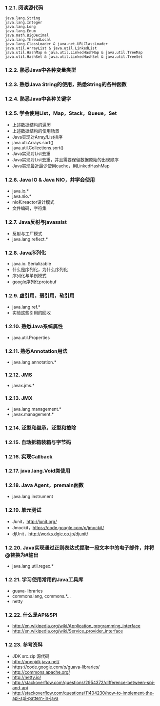 ### 1.2.1. 阅读源代码
    java.lang.String
    java.lang.Integer
    java.lang.Long
    java.lang.Enum
    java.math.BigDecimal
    java.lang.ThreadLocal
    java.lang.ClassLoader & java.net.URLClassLoader
    java.util.ArrayList & java.util.LinkedList
    java.util.HashMap & java.util.LinkedHashMap & java.util.TreeMap
    java.util.HashSet & java.util.LinkedHashSet & java.util.TreeSet

### 1.2.2. 熟悉Java中各种变量类型

### 1.2.3. 熟悉Java String的使用，熟悉String的各种函数

### 1.2.4. 熟悉Java中各种关键字

### 1.2.5. 学会使用List，Map，Stack，Queue，Set

  * 上述数据结构的遍历
  * 上述数据结构的使用场景
  * Java实现对Array/List排序
  * java.uti.Arrays.sort()
  * java.util.Collections.sort()
  * Java实现对List去重
  * Java实现对List去重，并且需要保留数据原始的出现顺序
  * Java实现最近最少使用cache，用LinkedHashMap

### 1.2.6. Java IO & Java NIO，并学会使用
  * java.io.*
  * java.nio.*
  * nio和reactor设计模式
  * 文件编码，字符集

### 1.2.7. Java反射与javassist
  * 反射与工厂模式
  * java.lang.reflect.*

### 1.2.8. Java序列化
  * java.io. Serializable
  * 什么是序列化，为什么序列化
  * 序列化与单例模式
  * google序列化protobuf

### 1.2.9. 虚引用，弱引用，软引用
  * java.lang.ref.*
  * 实验这些引用的回收

### 1.2.10. 熟悉Java系统属性
  * java.util.Properties

### 1.2.11. 熟悉Annotation用法
  * java.lang.annotation.*

### 1.2.12. JMS
  * javax.jms.*

### 1.2.13. JMX
  * java.lang.management.*
  * javax.management.*

### 1.2.14. 泛型和继承，泛型和擦除

### 1.2.15. 自动拆箱装箱与字节码

### 1.2.16. 实现Callback

### 1.2.17. java.lang.Void类使用

### 1.2.18. Java Agent，premain函数
  * java.lang.instrument

### 1.2.19. 单元测试
  * Junit，http://junit.org/
  * Jmockit，https://code.google.com/p/jmockit/
  * djUnit，http://works.dgic.co.jp/djunit/

### 1.2.20. Java实现通过正则表达式提取一段文本中的电子邮件，并将@替换为#输出
  * java.lang.util.regex.*

### 1.2.21. 学习使用常用的Java工具库
  * guava-libraries
  * commons.lang, commons.*…
  * netty

### 1.2.22. 什么是API&SPI
  * http://en.wikipedia.org/wiki/Application_programming_interface
  * http://en.wikipedia.org/wiki/Service_provider_interface

### 1.2.23. 参考资料
  * JDK src.zip 源代码
  * http://openjdk.java.net/
  * https://code.google.com/p/guava-libraries/
  * http://commons.apache.org/
  * http://netty.io/
  * http://stackoverflow.com/questions/2954372/difference-between-spi-and-api
  * http://stackoverflow.com/questions/11404230/how-to-implement-the-api-spi-pattern-in-java
